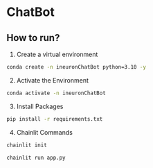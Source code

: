 # ChatBot

## How to run?


1. Create a virtual environment

```bash
conda create -n ineuronChatBot python=3.10 -y
```


2. Activate the Environment

```bash
conda activate -n ineuronChatBot 
```

3. Install Packages

```bash
pip install -r requirements.txt
```

4. Chainlit Commands

```bash
chainlit init
```

```bash
chainlit run app.py
```



